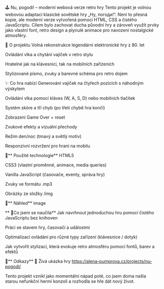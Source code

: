 🕹️ Nu, pogodi! – moderní webová verze retro hry Tento projekt je volnou webovou adaptací klasické sovětské hry „Ну, погоди!“. Není to přesná kopie, ale moderní verze vytvořená pomocí HTML, CSS a čistého JavaScriptu. Cílem bylo zachovat ducha původní hry a zároveň využít prvky jako vlastní font, retro design a plynulé animace pro navození nostalgické atmosféry.

🎯 O projektu Volná rekonstrukce legendární elektronické hry z 80. let

Ovládání vlka a chytání vajíček v retro stylu

Hratelné jak na klávesnici, tak na mobilních zařízeních

Stylizované písmo, zvuky a barevné schéma pro retro dojem

✨ Co hra nabízí Generování vajíček na čtyřech pozicích s náhodným výskytem

Ovládání vlka pomocí kláves (W, A, S, D) nebo mobilních tlačítek

Systém skóre a tří chyb (po třetí chybě hra končí)

Zobrazení Game Over + reset

Zvukové efekty a vizuální přechody

Režim den/noc (tmavý a světlý motiv)

Responzivní rozvržení pro hraní na mobilu

🧰** Použité technologie** HTML5

CSS3 (vlastní proměnné, animace, media queries)

Vanilla JavaScript (časovače, eventy, správa hry)

Zvuky ve formátu .mp3

Obrázky ze složky /img

📸** Náhled** image

** 🧪Co jsem se naučila** Jak navrhnout jednoduchou hru pomocí čistého JavaScriptu bez knihoven

Práci se stavem hry, časovači a událostmi

Optimalizaci ovládání pro různé typy zařízení (klávesnice / dotyk)

Jak vytvořit stylizaci, která evokuje retro atmosféru pomocí fontů, barev a efektů

🔗** Odkazy** 🔗 Živá ukázka hry https://alena-pumprova.cz/projects/nu-pogodi/

Tento projekt vznikl jako momentální nápad poté, co jsem doma našla starou nefunkční hermí konzoli a rozhodla se hře dát nový život.
